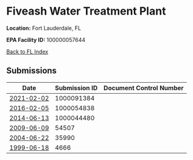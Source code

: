 # Fiveash Water Treatment Plant

**Location:** Fort Lauderdale, FL

**EPA Facility ID:** 100000057644

[Back to FL Index](../../index.md)

## Submissions

| Date | Submission ID | Document Control Number |
|------|--------------|-------------------------|
| [2021-02-02](submissions/1000091384.md) | 1000091384 |  |
| [2016-02-05](submissions/1000054838.md) | 1000054838 |  |
| [2014-06-13](submissions/1000044480.md) | 1000044480 |  |
| [2009-06-09](submissions/54507.md) | 54507 |  |
| [2004-06-22](submissions/35990.md) | 35990 |  |
| [1999-06-18](submissions/4666.md) | 4666 |  |
